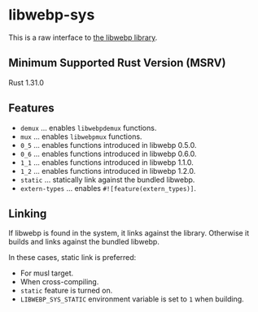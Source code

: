 # libwebp-sys

This is a raw interface to [the libwebp library](https://developers.google.com/speed/webp/download).

## Minimum Supported Rust Version (MSRV)

Rust 1.31.0

## Features

- `demux` ... enables `libwebpdemux` functions.
- `mux` ... enables `libwebpmux` functions.
- `0_5` ... enables functions introduced in libwebp 0.5.0.
- `0_6` ... enables functions introduced in libwebp 0.6.0.
- `1_1` ... enables functions introduced in libwebp 1.1.0.
- `1_2` ... enables functions introduced in libwebp 1.2.0.
- `static` ... statically link against the bundled libwebp.
- `extern-types` ... enables `#![feature(extern_types)]`.

## Linking

If libwebp is found in the system, it links against the library.
Otherwise it builds and links against the bundled libwebp.

In these cases, static link is preferred:

- For musl target.
- When cross-compiling.
- `static` feature is turned on.
- `LIBWEBP_SYS_STATIC` environment variable is set to `1` when building.
